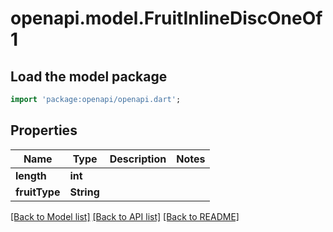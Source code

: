 # openapi.model.FruitInlineDiscOneOf1

## Load the model package
```dart
import 'package:openapi/openapi.dart';
```

## Properties
Name | Type | Description | Notes
------------ | ------------- | ------------- | -------------
**length** | **int** |  | 
**fruitType** | **String** |  | 

[[Back to Model list]](../README.md#documentation-for-models) [[Back to API list]](../README.md#documentation-for-api-endpoints) [[Back to README]](../README.md)


